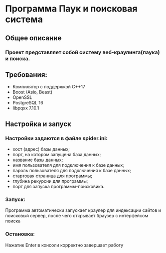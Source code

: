 # Программа Паук и поисковая система
## Общее описание
### Проект представляет собой систему веб-краулинга(паука) и поиска.

## Требования:

- Компилятор с поддержкой C++17
- Boost (Asio, Beast)
- OpenSSL
- PostgreSQL 16
- libpqxx 7.10.1

## Настройка и запуск

### Настройки задаются в файле spider.ini:

- хост (адрес) базы данных;
- порт, на котором запущена база данных;
- название базы данных;
- имя пользователя для подключения к базе данных;
- пароль пользователя для подключения к базе данных;
- стартовая страница для программы;
- глубина рекурсии для программы;
- порт для запуска программы-поисковика.

### Запуск:

Программа автоматически запускает краулер для индексации сайтов и поисковый сервер, после чего открывает браузер с интерфейсом поиска

### Остановка:

Нажатие Enter в консоли корректно завершает работy
